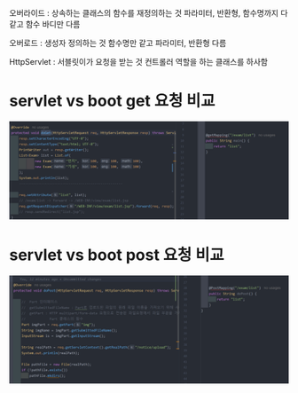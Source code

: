 오버라이드 : 상속하는 클래스의 함수를 재정의하는 것
            파라미터, 반환형, 함수명까지 다 같고
            함수 바디만 다름

오버로드 : 생성자 정의하는 것
            함수명만 같고 파라미터, 반환형 다름

HttpServlet : 서블릿이가 요청을 받는 것
                컨트롤러 역할을 하는 클래스를 하사함


# servlet vs boot get 요청 비교
![img.png](img.png)

# servlet vs boot post 요청 비교
![img_1.png](img_1.png)
